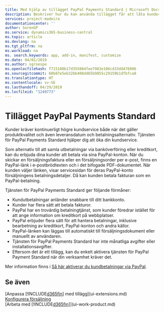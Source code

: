 ```yaml
---
title: Med hjälp av tillägget PayPal Payments Standard | Microsoft Docs
description: Beskriver hur du kan använda tillägget får att låta kunderna betala med PayPal.
services: project-madeira
documentationcenter: ''
author: SorenGP
ms.service: dynamics365-business-central
ms.topic: article
ms.devlang: na
ms.tgt_pltfrm: na
ms.workload: na
ms. search.keywords: app, add-in, manifest, customize
ms.date: 04/01/2019
ms.author: sgroespe
ms.openlocfilehash: f715108b17d355084fee7983e106cd33dd476906
ms.sourcegitcommit: 60b87e5eb32bb408dd65b9855c29159b1dfbfca8
ms.translationtype: HT
ms.contentlocale: sv-SE
ms.lasthandoff: 04/29/2019
ms.locfileid: "1249773"
---
```

# <a name="the-paypal-payments-standard-extension"></a>Tillägget PayPal Payments Standard
Kunder kräver kontinuerligt högre kundservice både när det gäller produktkvalitet och även leveransdatum och betalningsalternativ. Tjänsten för PayPal Payments Standard hjälper dig att öka din kundservice.

Som alternativ till att samla utbetalningar via banköverföring eller kreditkort, kan du erbjuda dina kunder att betala via sina PayPal-konton. När du skickar en försäljningsfaktura eller en försäljningsorder per e-post, finns en PayPal-länk i e-postbrödtexten och i det bifogade PDF-dokumentet. När kunden väljer länken, visar servicesidan för deras PayPal-konto försäljningens betalningsdetaljer. Då kan kunden betala fakturan som en PayPal-betalning.

Tjänsten för PayPal Payments Standard ger följande förmåner:

* Kundutbetalningar anländer snabbare till ditt bankkonto.
* Kunder har flera sätt att betala fakturor.
* PayPal har en trovärdig betalningtjänst, som kunder föredrar istället för att ange information om kreditkort på webbplatser.
* PayPal erbjuder flera sätt för att hantera betalningar, inklusive bearbetning av kreditkort, PayPal-konton och andra källor.
* PayPal-länken kan läggas till automatiskt till försäljningsdokument eller manuellt av användaren.
* Tjänsten för PayPal Payments Standard har inte månatliga avgifter eller installationsavgifter.
* Eftersom det är ett tillägg, kan du enkelt aktivera tjänsten för PayPal Payment Standard när din verksamhet kräver det.  

Mer information finns i [Så här aktiverar du kundbetalningar via PayPal](sales-how-enable-payment-service-extensions.md).

## <a name="see-also"></a>Se även
[Anpassa [!INCLUDE[d365fin](includes/d365fin_md.md)] med tillägg](ui-extensions.md)  
[Konfigurera försäljning](sales-setup-sales.md)  
[Arbeta med [!INCLUDE[d365fin](includes/d365fin_md.md)]](ui-work-product.md)
